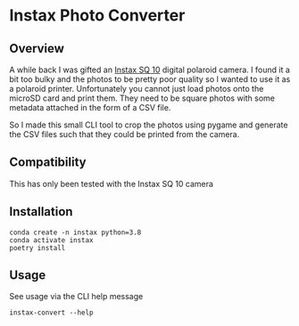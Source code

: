 # Instax Photo Converter

## Overview

A while back I was gifted an [Instax SQ 10](https://www.amazon.com/Fujifilm-Instax-Square-Instant-Camera/dp/B06Y66DM52?th=1) digital polaroid camera. I found it a bit too bulky and the photos to be pretty poor quality so I wanted to use it as a polaroid printer. Unfortunately you cannot just load photos onto the microSD card and print them. They need to be square photos with some metadata attached in the form of a CSV file.

So I made this small CLI tool to crop the photos using pygame and generate the CSV files such that they could be printed from the camera.

## Compatibility

This has only been tested with the Instax SQ 10 camera

## Installation

```
conda create -n instax python=3.8
conda activate instax
poetry install
```

## Usage

See usage via the CLI help message

```
instax-convert --help
```
